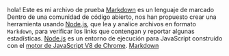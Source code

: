hola!
Este es mi archivo de prueba
[Markdown](https://es.wikipedia.org/wiki/Markdown) es un lenguaje de marcado
Dentro de una comunidad de código abierto, nos han propuesto crear una
herramienta usando [Node.js](https://nodejs.org/), que lea y analice archivos
en formato `Markdown`, para verificar los links que contengan y reportar
algunas estadísticas.
[Node.js](https://nodejs.org/es/) es un entorno de ejecución para JavaScript
construido con el [motor de JavaScript V8 de Chrome](https://developers.google.com/v8).
[Markdown](https://es.wikipedia.org/wiki/Markdown/dev000)